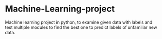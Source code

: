 # Machine-Learning-project
Machine learning project in python, to examine given data with labels and test multiple modules to find the best one to predict labels of unfamiliar new data.
